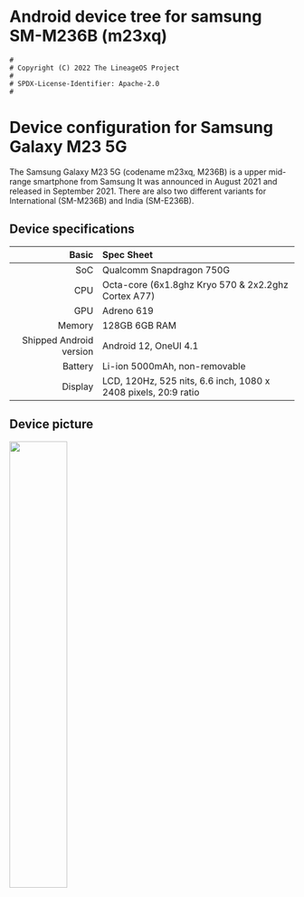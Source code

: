 # Android device tree for samsung SM-M236B (m23xq)

```
#
# Copyright (C) 2022 The LineageOS Project
#
# SPDX-License-Identifier: Apache-2.0
#
```

Device configuration for Samsung Galaxy M23 5G
===============================================
The Samsung Galaxy M23 5G (codename m23xq, M236B) is a upper mid-range smartphone from Samsung
It was announced in August 2021 and released in September 2021.
There are also two different variants for International (SM-M236B) and India (SM-E236B).

## Device specifications
Basic    | Spec Sheet
--------:|:----------------------
SoC      | Qualcomm Snapdragon 750G
CPU      | Octa-core (6x1.8ghz Kryo 570 & 2x2.2ghz Cortex A77)
GPU      | Adreno 619
Memory   | 128GB 6GB RAM
Shipped Android version | Android 12, OneUI 4.1
Battery  | Li-ion 5000mAh, non-removable
Display  | LCD, 120Hz, 525 nits, 6.6 inch, 1080 x 2408 pixels, 20:9 ratio

## Device picture
<img src="https://user-images.githubusercontent.com/31782624/205670871-a460acce-c660-4dce-aa78-834673677a21.jpg" width="45%"/>
